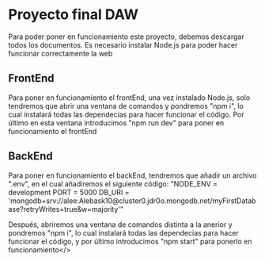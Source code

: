 <h1>Proyecto final DAW</h1>
<p>Para poder poner en funcionamiento este proyecto, debemos descargar todos los documentos. Es necesario instalar Node.js para poder hacer funcionar correctamente la web</p>

<h2>FrontEnd</h2>
<p>Para poner en funcionamiento el frontEnd, una vez instalado Node.js, solo tendremos que abrir una ventana de comandos y pondremos "npm i", lo cual instalará todas las dependecias para hacer funcionar el código. Por último en esta ventana introducimos "npm run dev" para poner en funcionamiento el frontEnd</p>

<h2>BackEnd</h2>
<p>Para poner en funcionamiento el backEnd, tendremos que añadir un archivo ".env", en el cual añadiremos el siguiente código: 
    "NODE_ENV = development
    PORT = 5000
    DB_URI = 'mongodb+srv://alee:Alebask10@cluster0.jdr0o.mongodb.net/myFirstDatabase?retryWrites=true&w=majority'"
  
Después, abriremos una ventana de comandos distinta a la anerior y pondremos "npm i", lo cual instalará todas las dependecias para hacer funcionar el código, y por último introducimos "npm start" para ponerlo en funcionamiento</>

